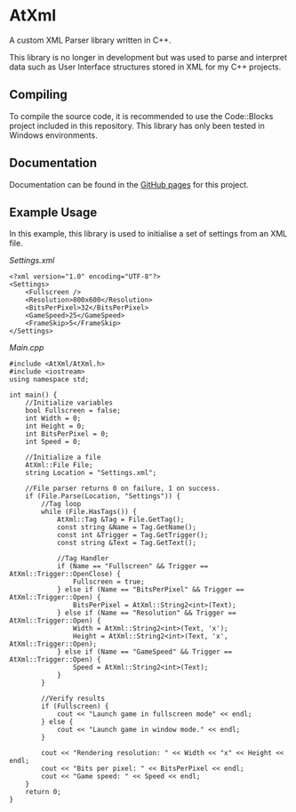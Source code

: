 # AtXml 

A custom XML Parser library written in C++.

This library is no longer in development but was used to parse and interpret data such as User Interface structures stored in XML for my C++ projects.

## Compiling
To compile the source code, it is recommended to use the Code::Blocks project included in this repository. This library has only been tested in Windows environments. 

## Documentation
Documentation can be found in the [GitHub pages](https://atrapalis.github.io/AtXml/) for this project.

## Example Usage

In this example, this library is used to initialise a set of settings from an XML file.

*Settings.xml*
```
<?xml version="1.0" encoding="UTF-8"?>
<Settings>
	<Fullscreen />
	<Resolution>800x600</Resolution>
	<BitsPerPixel>32</BitsPerPixel>
	<GameSpeed>25</GameSpeed>
	<FrameSkip>5</FrameSkip>
</Settings>
```

*Main.cpp*
```
#include <AtXml/AtXml.h>
#include <iostream>
using namespace std;

int main() {
    //Initialize variables
    bool Fullscreen = false;
    int Width = 0;
    int Height = 0;
    int BitsPerPixel = 0;
    int Speed = 0;

    //Initialize a file
    AtXml::File File;
    string Location = "Settings.xml";

    //File parser returns 0 on failure, 1 on success.
    if (File.Parse(Location, "Settings")) {
        //Tag loop
        while (File.HasTags()) {
            AtXml::Tag &Tag = File.GetTag();
            const string &Name = Tag.GetName();
            const int &Trigger = Tag.GetTrigger();
            const string &Text = Tag.GetText();

            //Tag Handler
            if (Name == "Fullscreen" && Trigger == AtXml::Trigger::OpenClose) {
                Fullscreen = true;
            } else if (Name == "BitsPerPixel" && Trigger == AtXml::Trigger::Open) {
                BitsPerPixel = AtXml::String2<int>(Text);
            } else if (Name == "Resolution" && Trigger == AtXml::Trigger::Open) {
                Width = AtXml::String2<int>(Text, 'x');
                Height = AtXml::String2<int>(Text, 'x', AtXml::Trigger::Open);
            } else if (Name == "GameSpeed" && Trigger == AtXml::Trigger::Open) {
                Speed = AtXml::String2<int>(Text);
            }
        }

        //Verify results
        if (Fullscreen) {
            cout << "Launch game in fullscreen mode" << endl;
        } else {
            cout << "Launch game in window mode." << endl;
        }

        cout << "Rendering resolution: " << Width << "x" << Height << endl;
        cout << "Bits per pixel: " << BitsPerPixel << endl;
        cout << "Game speed: " << Speed << endl;
    }
    return 0;
}
```
